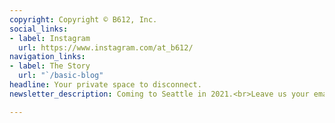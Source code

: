 ```yaml
---
copyright: Copyright © B612, Inc.
social_links:
- label: Instagram
  url: https://www.instagram.com/at_b612/
navigation_links:
- label: The Story
  url: "`/basic-blog"
headline: Your private space to disconnect.
newsletter_description: Coming to Seattle in 2021.<br>Leave us your email for updates!

---
```


